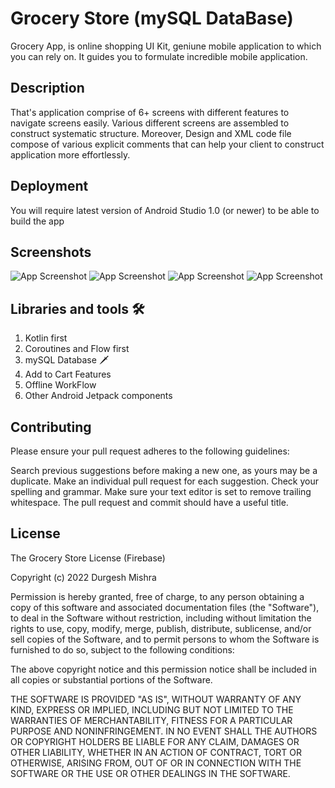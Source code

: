 # Grocery Store (mySQL DataBase)
Grocery App, is online shopping UI Kit, geniune mobile application to which you can rely on. It guides you to formulate incredible mobile application. 


## Description
That's application comprise of 6+ screens with different features to navigate screens easily. Various different screens are assembled to construct systematic structure. Moreover, Design and XML code file compose of various explicit comments that can help your client to construct application more effortlessly.
## Deployment

You will require latest version of Android Studio 1.0 (or newer) to be able to build the app




## Screenshots

![App Screenshot](https://via.placeholder.com/468x300?text=App+Screenshot+Here)
![App Screenshot](https://via.placeholder.com/468x300?text=App+Screenshot+Here)
![App Screenshot](https://via.placeholder.com/468x300?text=App+Screenshot+Here)
![App Screenshot](https://via.placeholder.com/468x300?text=App+Screenshot+Here)


## Libraries and tools 🛠

1. Kotlin first
2. Coroutines and Flow first
3. mySQL Database  🗡
4. Add to Cart Features
5. Offline WorkFlow
6. Other Android Jetpack components
## Contributing

Please ensure your pull request adheres to the following guidelines:

Search previous suggestions before making a new one, as yours may be a duplicate.
Make an individual pull request for each suggestion.
Check your spelling and grammar.
Make sure your text editor is set to remove trailing whitespace.
The pull request and commit should have a useful title.


## License

The Grocery Store License (Firebase)

Copyright (c) 2022  Durgesh Mishra

Permission is hereby granted, free of charge, to any person obtaining a copy
of this software and associated documentation files (the "Software"), to deal
in the Software without restriction, including without limitation the rights
to use, copy, modify, merge, publish, distribute, sublicense, and/or sell
copies of the Software, and to permit persons to whom the Software is
furnished to do so, subject to the following conditions:

The above copyright notice and this permission notice shall be included in all
copies or substantial portions of the Software.

THE SOFTWARE IS PROVIDED "AS IS", WITHOUT WARRANTY OF ANY KIND, EXPRESS OR
IMPLIED, INCLUDING BUT NOT LIMITED TO THE WARRANTIES OF MERCHANTABILITY,
FITNESS FOR A PARTICULAR PURPOSE AND NONINFRINGEMENT. IN NO EVENT SHALL THE
AUTHORS OR COPYRIGHT HOLDERS BE LIABLE FOR ANY CLAIM, DAMAGES OR OTHER
LIABILITY, WHETHER IN AN ACTION OF CONTRACT, TORT OR OTHERWISE, ARISING FROM,
OUT OF OR IN CONNECTION WITH THE SOFTWARE OR THE USE OR OTHER DEALINGS IN THE
SOFTWARE.


